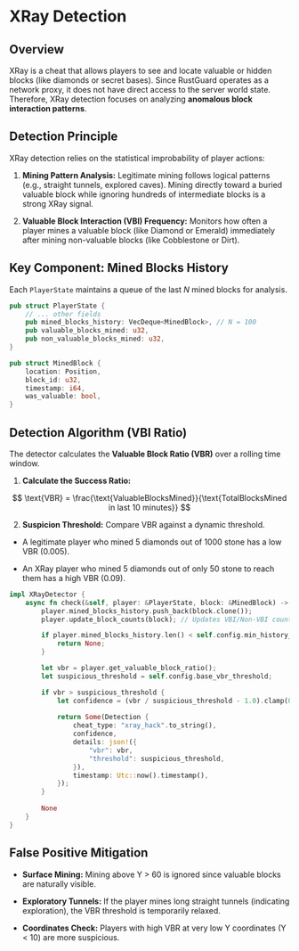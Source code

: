 # XRay Detection

## Overview

XRay is a cheat that allows players to see and locate valuable or hidden blocks (like diamonds or secret bases). Since RustGuard operates as a network proxy, it does not have direct access to the server world state. Therefore, XRay detection focuses on analyzing **anomalous block interaction patterns**.

## Detection Principle

XRay detection relies on the statistical improbability of player actions:

1. **Mining Pattern Analysis:** Legitimate mining follows logical patterns (e.g., straight tunnels, explored caves). Mining directly toward a buried valuable block while ignoring hundreds of intermediate blocks is a strong XRay signal.
    
2. **Valuable Block Interaction (VBI) Frequency:** Monitors how often a player mines a valuable block (like Diamond or Emerald) immediately after mining non-valuable blocks (like Cobblestone or Dirt).
    

## Key Component: Mined Blocks History

Each `PlayerState` maintains a queue of the last $N$ mined blocks for analysis.

```rust
pub struct PlayerState {
    // ... other fields
    pub mined_blocks_history: VecDeque<MinedBlock>, // N = 100
    pub valuable_blocks_mined: u32,
    pub non_valuable_blocks_mined: u32,
}

pub struct MinedBlock {
    location: Position,
    block_id: u32,
    timestamp: i64,
    was_valuable: bool,
}
```

## Detection Algorithm (VBI Ratio)

The detector calculates the **Valuable Block Ratio (VBR)** over a rolling time window.

1. **Calculate the Success Ratio:**
    

$$  
\text{VBR} = \frac{\text{ValuableBlocksMined}}{\text{TotalBlocksMined in last 10 minutes}}  
$$

2. **Suspicion Threshold:** Compare VBR against a dynamic threshold.
    

- A legitimate player who mined 5 diamonds out of 1000 stone has a low VBR (0.005).
    
- An XRay player who mined 5 diamonds out of only 50 stone to reach them has a high VBR (0.09).
    

```rust
impl XRayDetector {
    async fn check(&self, player: &PlayerState, block: &MinedBlock) -> Option<Detection> {
        player.mined_blocks_history.push_back(block.clone());
        player.update_block_counts(block); // Updates VBI/Non-VBI counters

        if player.mined_blocks_history.len() < self.config.min_history_size {
            return None;
        }

        let vbr = player.get_valuable_block_ratio();
        let suspicious_threshold = self.config.base_vbr_threshold;

        if vbr > suspicious_threshold {
            let confidence = (vbr / suspicious_threshold - 1.0).clamp(0.0, 1.0);
            
            return Some(Detection {
                cheat_type: "xray_hack".to_string(),
                confidence,
                details: json!({
                    "vbr": vbr,
                    "threshold": suspicious_threshold,
                }),
                timestamp: Utc::now().timestamp(),
            });
        }
        
        None
    }
}
```

## False Positive Mitigation

- **Surface Mining:** Mining above Y > 60 is ignored since valuable blocks are naturally visible.
    
- **Exploratory Tunnels:** If the player mines long straight tunnels (indicating exploration), the VBR threshold is temporarily relaxed.
    
- **Coordinates Check:** Players with high VBR at very low Y coordinates (Y < 10) are more suspicious.

